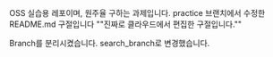OSS 실습용 레포이며, 원주율 구하는 과제입니다.
practice 브랜치에서 수정한 README.md 구절입니다
""진짜로 클라우드에서 편집한 구절입니다.""

Branch를 분리시켰습니다. search_branch로 변경했습니다.
